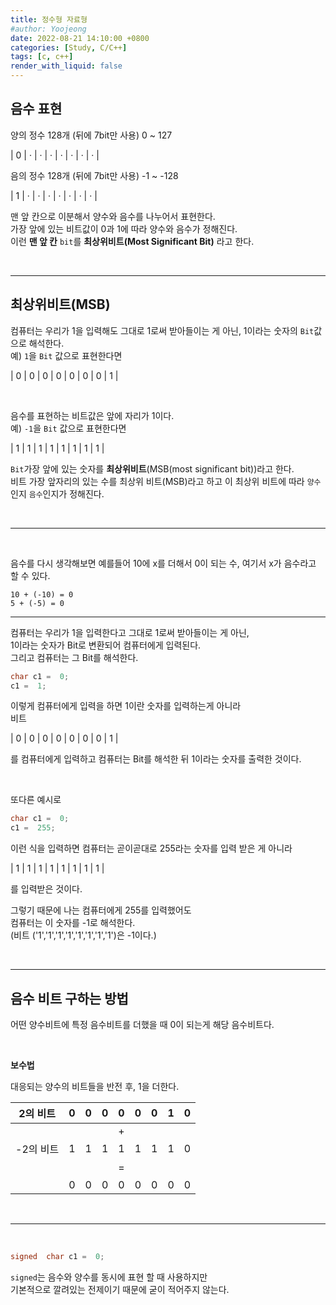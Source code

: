 ```yaml
---
title: 정수형 자료형
#author: Yoojeong
date: 2022-08-21 14:10:00 +0800
categories: [Study, C/C++]
tags: [c, c++]
render_with_liquid: false
---
```



##  음수 표현

양의 정수 128개 (뒤에 7bit만 사용) 0 ~ 127

| 0 | · | · | · | · | · | · | · |



음의 정수 128개 (뒤에 7bit만 사용) -1 ~ -128

| 1 | · | · | · | · | · | · | · |



맨 앞 칸으로 이분해서 양수와 음수를 나누어서 표현한다.  
가장 앞에 있는 비트값이 0과 1에 따라 양수와 음수가 정해진다.  
이런 **맨 앞 칸**  `bit`를 **최상위비트(Most Significant Bit)** 라고 한다.

<br>

---

##  최상위비트(MSB)

컴퓨터는 우리가 1을 입력해도 그대로 1로써 받아들이는 게 아닌,
1이라는 숫자의 `Bit`값으로 해석한다.  
예) `1`을 `Bit` 값으로 표현한다면  

| 0 | 0 | 0 | 0 | 0 | 0 | 0 | 1 |

<br>

음수를 표현하는 비트값은 앞에 자리가 1이다.  
예) `-1`을 `Bit` 값으로 표현한다면

| 1 | 1 | 1 | 1 | 1 | 1 | 1 | 1 |
  

`Bit`가장 앞에 있는 숫자를 **최상위비트**(MSB(most significant bit))라고 한다.  
비트 가장 앞자리의 있는 수를 최상위 비트(MSB)라고 하고 이 최상위 비트에 따라
`양수`인지 `음수`인지가 정해진다.

<br>

---

<br>

음수를 다시 생각해보면 예를들어 10에 x를 더해서 0이 되는 수,
여기서 x가 음수라고 할 수 있다.

```
10 + (-10) = 0
5 + (-5) = 0
```

---

컴퓨터는 우리가 1을 입력한다고 그대로 1로써 받아들이는 게 아닌,  
1이라는 숫자가 Bit로 변환되어 컴퓨터에게 입력된다.  
그리고 컴퓨터는 그 Bit를 해석한다.

```cpp
char c1 =  0;
c1 =  1;
```

이렇게 컴퓨터에게 입력을 하면 1이란 숫자를 입력하는게 아니라  
비트

| 0 | 0 | 0 | 0 | 0 | 0 | 0 | 1 |

를 컴퓨터에게 입력하고 컴퓨터는 Bit를 해석한 뒤 1이라는 숫자를 출력한 것이다.

<br>

또다른 예시로
```cpp
char c1 =  0;
c1 =  255;
```
이런 식을 입력하면 컴퓨터는 곧이곧대로 255라는 숫자를 입력 받은 게 아니라

| 1 | 1 | 1 | 1 | 1 | 1 | 1 | 1 |

를 입력받은 것이다.  

그렇기 때문에 나는 컴퓨터에게 255를 입력했어도  
컴퓨터는 이 숫자를 -1로 해석한다.  
(비트 ('1','1','1','1','1','1','1','1')은 -1이다.)
  
<br>

---

##  음수 비트 구하는 방법

어떤 양수비트에 특정 음수비트를 더했을 때 0이 되는게 해당 음수비트다.

<br>

**보수법**

대응되는 양수의 비트들을 반전 후, 1을 더한다.

| 2의 비트  | 0 | 0 | 0 | 0 | 0 | 0 | 1 | 0 |
|-----------|---|---|---|---|---|---|---|---|
|           |   |   |   | + |   |   |   |   |
| -2의 비트 | 1 | 1 | 1 | 1 | 1 | 1 | 1 | 0 |
|     ㅤ    |   |   |   | = |   |   |   |   |
|           | 0 | 0 | 0 | 0 | 0 | 0 | 0 | 0 |

<br>

---

<br>

```cpp
signed  char c1 =  0;
```

`signed`는 음수와 양수를 동시에 표현 할 때 사용하지만  
기본적으로 깔려있는 전제이기 때문에 굳이 적어주지 않는다.
<br>
